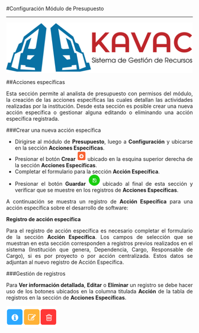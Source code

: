 #Configuración Módulo de Presupuesto 
************************************
<div style="text-align: justify;" >

![Screenshot](../img/logokavac.png#imagen)

##Acciones específicas

Esta sección permite al analista de presupuesto con permisos del módulo, la creación de las acciones específicas las cuales detallan las actividades realizadas por la institución. Desde esta sección es posible crear una nueva acción específica o gestionar alguna editando o eliminando una acción específica registrada.

###Crear una nueva acción específica

-	Dirigirse al módulo de **Presupuesto**, luego a **Configuración** y ubicarse en la sección **Acciones Específicas**. 
-	Presionar el botón **Crear** ![Screenshot](../img/create.png#imagen) ubicado en la esquina superior derecha de la sección **Acciones Específicas**. 
-	Completar el formulario para la sección **Acción Específica**. 
-	Presionar el botón **Guardar** ![Screenshot](../img/save.png#imagen) ubicado al final de esta sección y verificar que se muestre en los registros de **Acciones Específicas**.

A continuación se muestra un registro de **Acción Específica** para una acción específica sobre el desarrollo de software:

**Registro de acción específica**

Para el registro de acción específica es necesario completar el formulario de la sección **Acción Específica**. Los campos de selección que se muestran en esta sección corresponden a registros previos realizados en el sistema (Institución que genera,  Dependencia, Cargo, Responsable de Cargo), si es por proyecto o por acción centralizada. Estos datos se adjuntan al nuevo registro de Acción Específica.

###Gestión de registros

Para **Ver información detallada**, **Editar** o **Eliminar** un registro se debe hacer uso de los botones ubicados en la columna titulada **Acción** de la tabla de registros en la sección de **Acciones Específicas**.

![Screenshot](../img/manage.png#imagen)

</div>